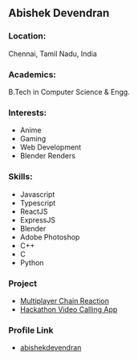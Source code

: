 ## Abishek Devendran

### Location:

Chennai, Tamil Nadu, India

### Academics:

B.Tech in Computer Science & Engg.

### Interests:

-   Anime
-   Gaming
-   Web Development
-   Blender Renders

### Skills:

-   Javascript
-   Typescript
-   ReactJS
-   ExpressJS
-   Blender
-   Adobe Photoshop
-   C++
-   C
-   Python

### Project

-   [Multiplayer Chain Reaction](chainrxn.onrender.com)
-   [Hackathon Video Calling App](https://github.com/abishekdevendran/oAuthVC)

### Profile Link

-   [abishekdevendran](https://github.com/abishekdevendran)
